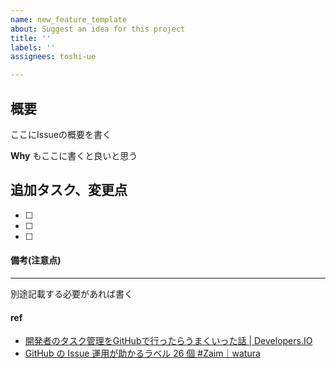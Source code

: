 ```yaml
---
name: new_feature_template
about: Suggest an idea for this project
title: ''
labels: ''
assignees: toshi-ue

---
```


## 概要
ここにIssueの概要を書く

**Why**
もここに書くと良いと思う

## 追加タスク、変更点
- [ ]
- [ ]
- [ ]

#### 備考(注意点)
---
別途記載する必要があれば書く

#### ref
- [開発者のタスク管理をGitHubで行ったらうまくいった話 | Developers.IO](https://dev.classmethod.jp/articles/github-issue-driven-dev/)
- [GitHub の Issue 運用が助かるラベル 26 個 #Zaim｜watura](https://blog.zaim.co.jp/n/nca91e5bfb920)
